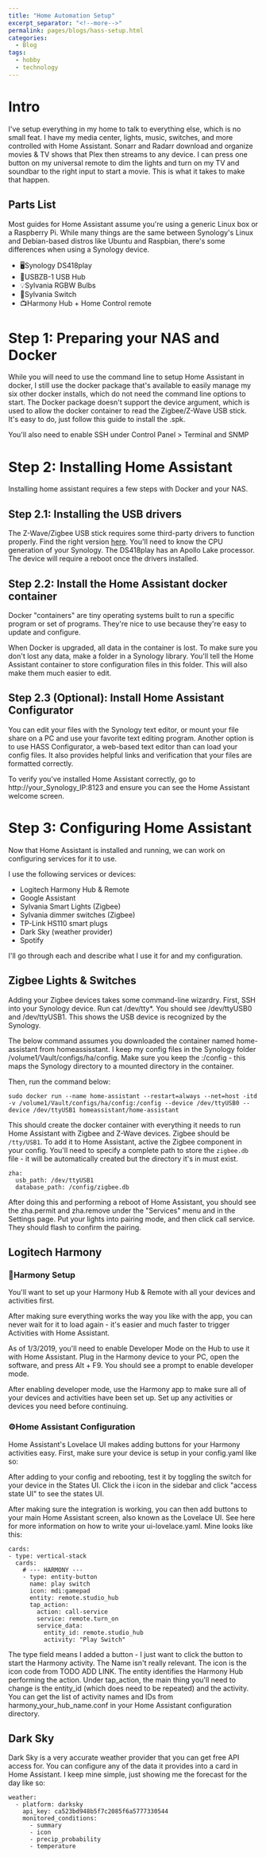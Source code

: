 ```yaml
---
title: "Home Automation Setup"
excerpt_separator: "<!--more-->"
permalink: pages/blogs/hass-setup.html
categories:
  - Blog
tags:
  - hobby
  - technology
---
```


# Intro
I've setup everything in my home to talk to everything else, which is no small feat. I have my media center, lights, music, switches, and more controlled with Home Assistant. Sonarr and Radarr download and organize movies & TV shows that Plex then streams to any device. I can press one button on my universal remote to dim the lights and turn on my TV and soundbar to the right input to start a movie. This is what it takes to make that happen.

## Parts List
Most guides for Home Assistant assume you're using a generic Linux box or a Raspberry Pi. While many things are the same between Synology's Linux and Debian-based distros like Ubuntu and Raspbian, there's some differences when using a Synology device.

* 🖥Synology DS418play
* 🔎USBZB-1 USB Hub
* 💡Sylvania RGBW Bulbs
* 🔄Sylvania Switch
* 📺Harmony Hub + Home Control remote

# Step 1: Preparing your NAS and Docker
While you will need to use the command line to setup Home Assistant in docker, I still use the docker package that's available to easily manage my six other docker installs, which do not need the command line options to start. The Docker package doesn't support the device argument, which is used to allow the docker container to read the Zigbee/Z-Wave USB stick. It's easy to do, just follow this guide to install the .spk.

You'll also need to enable SSH under Control Panel > Terminal and SNMP

# Step 2: Installing Home Assistant
Installing home assistant requires a few steps with Docker and your NAS.

## Step 2.1: Installing the USB drivers
The Z-Wave/Zigbee USB stick requires some third-party drivers to function properly. Find the right version [here](http://www.jadahl.com/). You'll need to know the CPU generation of your Synology. The DS418play has an Apollo Lake processor. The device will require a reboot once the drivers installed.

## Step 2.2: Install the Home Assistant docker container
Docker "containers" are tiny operating systems built to run a specific program or set of programs. They're nice to use because they're easy to update and configure.

When Docker is upgraded, all data in the container is lost. To make sure you don't lost any data, make a folder in a Synology library. You'll tell the Home Assistant container to store configuration files in this folder. This will also make them much easier to edit.

## Step 2.3 (Optional): Install Home Assistant Configurator
You can edit your files with the Synology text editor, or mount your file share on a PC and use your favorite text editing program. Another option is to use HASS Configurator, a web-based text editor than can load your config files. It also provides helpful links and verification that your files are formatted correctly.

To verify you've installed Home Assistant correctly, go to http://your_Synology_IP:8123 and ensure you can see the Home Assistant welcome screen.

# Step 3: Configuring Home Assistant
Now that Home Assistant is installed and running, we can work on configuring services for it to use.

I use the following services or devices:

* Logitech Harmony Hub & Remote
* Google Assistant
* Sylvania Smart Lights (Zigbee)
* Sylvania dimmer switches (Zigbee)
* TP-Link HS110 smart plugs
* Dark Sky (weather provider)
* Spotify

I'll go through each and describe what I use it for and my configuration.

## Zigbee Lights & Switches
Adding your Zigbee devices takes some command-line wizardry. First, SSH into your Synology device. Run cat /dev/tty*. You should see /dev/ttyUSB0 and /dev/ttyUSB1. This shows the USB device is recognized by the Synology.

The below command assumes you downloaded the container named home-assistant from homeassisstant. I keep my config files in the Synology folder /volume1/Vault/configs/ha/config. Make sure you keep the :/config - this maps the Synology directory to a mounted directory in the container.

Then, run the command below:
```
sudo docker run --name home-assistant --restart=always --net=host -itd -v /volume1/Vault/configs/ha/config:/config --device /dev/ttyUSB0 --device /dev/ttyUSB1 homeassistant/home-assistant
```
This should create the docker container with everything it needs to run Home Assistant with Zigbee and Z-Wave devices.
Zigbee should be `/tty/USB1`. To add it to Home Assistant, active the Zigbee component in your config. You'll need to specify a complete path to store the `zigbee.db` file - it will be automatically created but the directory it's in must exist.

```
zha:
  usb_path: /dev/ttyUSB1
  database_path: /config/zigbee.db
```

After doing this and performing a reboot of Home Assistant, you should see the zha.permit and zha.remove under the "Services" menu and in the Settings page. Put your lights into pairing mode, and then click call service. They should flash to confirm the pairing.

## Logitech Harmony
### 🔧Harmony Setup
You'll want to set up your Harmony Hub & Remote with all your devices and activities first.

After making sure everything works the way you like with the app, you can never wait for it to load again - it's easier and much faster to trigger Activities with Home Assistant.

As of 1/3/2019, you'll need to enable Developer Mode on the Hub to use it with Home Assistant. Plug in the Harmony device to your PC, open the software, and press Alt + F9. You should see a prompt to enable developer mode.

After enabling developer mode, use the Harmony app to make sure all of your devices and activities have been set up. Set up any activities or devices you need before continuing.

### ⚙️Home Assistant Configuration
Home Assistant's Lovelace UI makes adding buttons for your Harmony activities easy. First, make sure your device is setup in your config.yaml like so:

After adding to your config and rebooting, test it by toggling the switch for your device in the States UI. Click the i icon in the sidebar and click "access state UI" to see the states UI.

After making sure the integration is working, you can then add buttons to your main Home Assistant screen, also known as the Lovelace UI. See here for more information on how to write your ui-lovelace.yaml. Mine looks like this:

```
cards:
- type: vertical-stack
  cards:
    # --- HARMONY ---
    - type: entity-button
      name: play switch
      icon: mdi:gamepad
      entity: remote.studio_hub
      tap_action:
        action: call-service
        service: remote.turn_on
        service_data:
          entity_id: remote.studio_hub
          activity: "Play Switch"
```                              
The type field means I added a button - I just want to click the button to start the Harmony activity. The Name isn't really relevant. The icon is the icon code from TODO ADD LINK. The entity identifies the Harmony Hub performing the action. Under tap_action, the main thing you'll need to change is the entity_id (which does need to be repeated) and the activity. You can get the list of activity names and IDs from harmony_your_hub_name.conf in your Home Assistant configuration directory.

## Dark Sky
Dark Sky is a very accurate weather provider that you can get free API access for. You can configure any of the data it provides into a card in Home Assistant. I keep mine simple, just showing me the forecast for the day like so:

```
weather:
  - platform: darksky
    api_key: ca523bd948b5f7c2085f6a5777330544
    monitored_conditions:
      - summary
      - icon
      - precip_probability
      - temperature
```